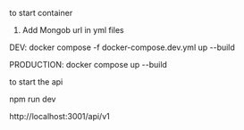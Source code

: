 to start container

1. Add Mongob url in yml files

DEV: docker compose -f docker-compose.dev.yml up --build

PRODUCTION: docker compose up --build

to start the api 

npm run dev

http://localhost:3001/api/v1